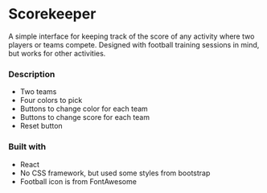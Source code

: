 # Scorekeeper

A simple interface for keeping track of the score of any activity where two players or teams compete.
Designed with football training sessions in mind, but works for other activities.

### Description
* Two teams
* Four colors to pick
* Buttons to change color for each team
* Buttons to change score for each team
* Reset button

### Built with
* React
* No CSS framework, but used some styles from bootstrap
* Football icon is from FontAwesome
